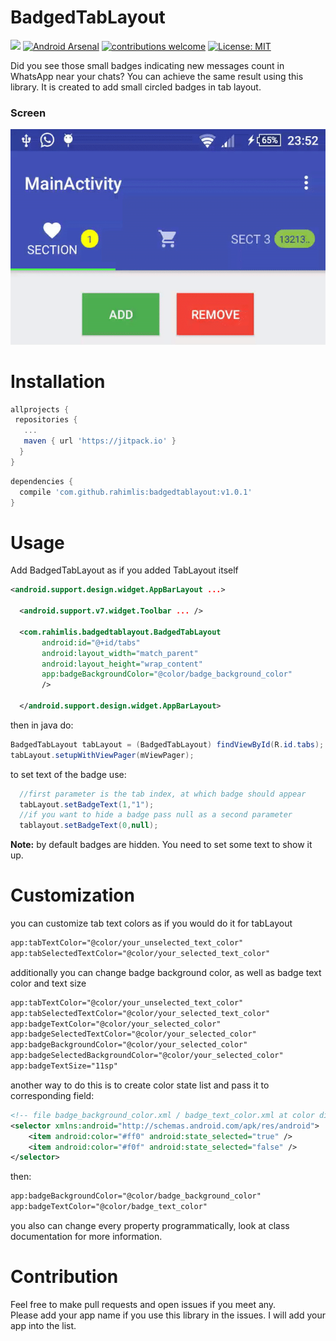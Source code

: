 # BadgedTabLayout
[![](https://jitpack.io/v/rahimlis/badgedtablayout.svg)](https://jitpack.io/#rahimlis/badgedtablayout)
[![Android Arsenal](https://img.shields.io/badge/Android%20Arsenal-BadgedTabLayout-brightgreen.svg?style=flat)](https://android-arsenal.com/details/1/6087)
[![contributions welcome](https://img.shields.io/badge/contributions-welcome-brightgreen.svg?style=flat)](https://github.com/rahimlis/badgedtablayout/issues)
[![License: MIT](https://img.shields.io/badge/License-MIT-yellow.svg)](https://opensource.org/licenses/MIT)

Did you see those small badges indicating new messages count in WhatsApp near your chats? 
You can achieve the same result using this library. It is created to add small circled badges in tab layout.
### Screen
![alt text](working.gif)
# Installation
```groovy
allprojects {
 repositories {
   ...
   maven { url 'https://jitpack.io' }
  }
}
```

```groovy
dependencies {
  compile 'com.github.rahimlis:badgedtablayout:v1.0.1'
}
```

# Usage
Add BadgedTabLayout as if you added TabLayout itself
```xml 
<android.support.design.widget.AppBarLayout ...>
  
  <android.support.v7.widget.Toolbar ... />
    
  <com.rahimlis.badgedtablayout.BadgedTabLayout
       android:id="@+id/tabs"
       android:layout_width="match_parent"
       android:layout_height="wrap_content"
       app:badgeBackgroundColor="@color/badge_background_color"
       />

  </android.support.design.widget.AppBarLayout>
```
then in java do:

```java
BadgedTabLayout tabLayout = (BadgedTabLayout) findViewById(R.id.tabs);
tabLayout.setupWithViewPager(mViewPager);
```
to set text of the badge use:
```java
  //first parameter is the tab index, at which badge should appear
  tabLayout.setBadgeText(1,"1");
  //if you want to hide a badge pass null as a second parameter
  tablayout.setBadgeText(0,null);
```
**Note:** by default badges are hidden. You need to set some text to show it up.

# Customization
you can customize tab text colors as if you would do it for tabLayout
```xml
app:tabTextColor="@color/your_unselected_text_color"
app:tabSelectedTextColor="@color/your_selected_text_color"
```
additionally you can change badge background color, as well as badge text color and text size
```xml
app:tabTextColor="@color/your_unselected_text_color"
app:tabSelectedTextColor="@color/your_selected_text_color"
app:badgeTextColor="@color/your_selected_color"
app:badgeSelectedTextColor="@color/your_selected_color"
app:badgeBackgroundColor="@color/your_selected_color"
app:badgeSelectedBackgroundColor="@color/your_selected_color"
app:badgeTextSize="11sp"
```
another way to do this is to create color state list and pass it to corresponding field:
```xml
<!-- file badge_background_color.xml / badge_text_color.xml at color directory -->
<selector xmlns:android="http://schemas.android.com/apk/res/android">
    <item android:color="#ff0" android:state_selected="true" />
    <item android:color="#f0f" android:state_selected="false" />
</selector>
```
then:
```xml
app:badgeBackgroundColor="@color/badge_background_color"
app:badgeTextColor="@color/badge_text_color"
```
you also can change every property programmatically, look at class documentation for more information.
# Contribution
Feel free to make pull requests and open issues if you meet any.   
Please add your app name if you use this library in the issues. I will add your app into the list. 
